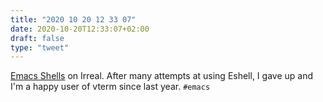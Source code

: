 ```yaml
---
title: "2020 10 20 12 33 07"
date: 2020-10-20T12:33:07+02:00
draft: false
type: "tweet"
---
```

[Emacs Shells](https://irreal.org/blog/?p=9220) on Irreal. After many attempts at using Eshell, I gave up and I'm a happy user of vterm since last year. `#emacs`
